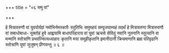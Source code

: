 +++
title = "०६ समु वां"

+++

हे मित्रावरुणौ वां युवयोर्यज्ञं नमोभिर्नमस्कारैः स्तुतिभिः समुमहयं सम्पूजयाम्यहं तदर्थं हे मित्रावरुणा मित्रारुवणौ वां सबाधोबाधा- युक्तोहं हुवे आह्वयामि बाधापरिहाराय वां युवां ऋचसे सेवितुं नवानि नूतनानि स्तुत्यानि वा मन्मानि स्तोत्राणि प्रभवत्न्वित्यध्याहारः कृतानि मया समूहीकृतानि इमानीदानीं क्रियमाणानि ब्रह्म परिवृढानि स्तोत्राणि युवां जुजुषन् प्रीणयन्तु ॥ ६ ॥